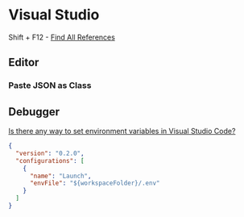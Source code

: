 # Visual Studio

Shift + F12 - [Find All References](https://docs.microsoft.com/en-us/visualstudio/ide/finding-references)

## Editor

### Paste JSON as Class

## Debugger

[Is there any way to set environment variables in Visual Studio Code?](https://stackoverflow.com/a/55325890/1366033)

```json
{
  "version": "0.2.0",
  "configurations": [
    {
      "name": "Launch",
      "envFile": "${workspaceFolder}/.env"
    }
  ]
}
```

